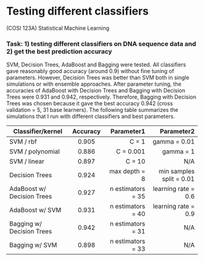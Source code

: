 # Testing different classifiers

(COSI 123A) Statistical Machine Learning </br>
 
### Task: 1) testing different classifiers on DNA sequence data and 2) get the best prediction accuracy

SVM, Decision Trees, AdaBoost and Bagging were tested. All classifiers gave reasonably good accuracy (around
0.9) without fine tuning of parameters. However, Decision Trees was better than SVM both in single simulations or
with ensemble approaches. After parameter tuning, the accuracies of AdaBoost with Decision Trees and Bagging
with Decision Trees were 0.931 and 0.942, respectively. Therefore, Bagging with Decision Trees was chosen because
it gave the best accuracy 0.942 (cross validation = 5, 31 base learners). The following table summarizes the simulations 
that I run with different classifiers and best parameters.



| Classifier/kernel | Accuracy | Parameter1  |  Parameter2 |
| ------------- |:-------------:| -----:|-----:|
|SVM / rbf  |   0.905  |   C = 1 |    gamma = 0.01 |
|SVM / polynomial | 0.886 | C = 0.001 | gamma = 1 |
|SVM / linear | 0.897 |C = 10 | N/A |
|Decision Trees | 0.924 | max depth = 8 | min samples split = 0.01 |
|AdaBoost w/ Decision Trees | 0.927 | n estimators = 35 | learning rate = 0.6 |
|AdaBoost w/ SVM | 0.931 | n estimators = 40 | learning rate = 0.9 |
|Bagging w/ Decision Trees | 0.942 | n estimators = 31 | N/A |
|Bagging w/ SVM | 0.898 | n estimators = 33 | N/A |
